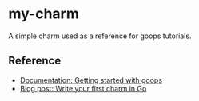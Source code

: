# my-charm

A simple charm used as a reference for goops tutorials.

## Reference

- [Documentation: Getting started with goops](https://gruyaume.github.io/goops/tutorials/getting_started/)
- [Blog post: Write your first charm in Go](https://gruyaume.medium.com/write-your-first-charm-in-go-dfe2347a9f1b)
